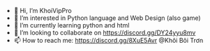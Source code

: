- 👋 Hi, I’m KhoiVipPro
- 👀 I’m interested in Python language and Web Design (also game)
- 🌱 I’m currently learning python and html
- 💞️ I’m looking to collaborate on https://discord.gg/DY24yyu8mv
- 📫 How to reach me: https://discord.gg/8XuE5Avr @Khôi Bôi Trơn

<!---
--->
